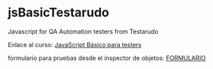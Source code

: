 # jsBasicTestarudo
Javascript for QA Automation testers from Testarudo

Enlace al curso: [JavaScript Básico para testers](https://testertestarudo.com/course/javascript-basico-para-testers)


formulario para pruebas desde el inspector de objetos: [FORMULARIO](https://profile.w3schools.com/signup)
